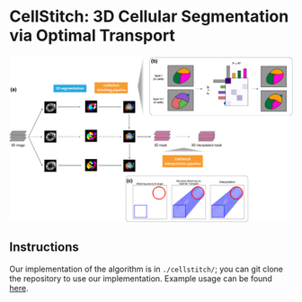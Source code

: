 # CellStitch: 3D Cellular Segmentation via Optimal Transport 
![](figures/cellstitch.png) 
## Instructions
Our implementation of the algorithm is in `./cellstitch/`; you can git clone the repository to use our implementation. Example usage can be found [here](https://github.com/imyiningliu/cellstitch/blob/main/example.ipynb). 
